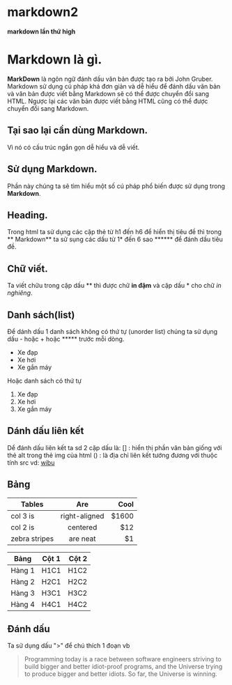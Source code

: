 # markdown2
**markdown lần thứ high**
# Markdown là gì.
**MarkDown** là ngôn ngữ đánh dấu văn bản được tạo ra bởi John Gruber. Markdown sử dụng cú pháp khá đơn giản và dễ hiểu để đánh dấu văn bản và văn bản được viết bằng Markdown sẽ có thể được chuyển đổi sang HTML. Ngược lại các văn bản được viết bằng HTML cũng có thể được chuyển đổi sang Markdown.

## Tại sao lại cần dùng Markdown. 
Vì nó có cấu trúc ngắn gọn dễ hiểu và dễ viết.

## Sử dụng Markdown.
  Phần này chúng ta sẽ tìm hiểu một số cú pháp phổ biến được sử dụng trong **Markdown**.

## Heading.
  Trong html ta sử dụng các cặp thẻ từ h1 đến h6 để hiển thị tiêu đề thì trong ** Markdown** ta sử sụng các dấu từ 1* đến 6 sao ******  để đánh dấu tiêu đề.

## Chữ viết.
  Ta viết chữu trong cặp dấu ** thì được chữ **in đậm** và cặp dấu * cho chữ *in nghiêng*.
  
## Danh sách(list)
  Để dánh dấu 1 danh sách không có thứ tự (unorder list) chúng ta sử dụng dấu - hoặc + hoặc ***** trước mỗi dòng.

- Xe đạp
- Xe hơi
- Xe gắn máy
 
 Hoặc danh sách có thứ tự
 
 1. Xe đạp
 2. Xe hơi
 3. Xe gắn máy
 
## Dánh dấu liên kết
Dể đánh dấu liên kết ta sd 2 cặp dấu là:
[] : hiển thị phần văn bản giống với thẻ alt trong thẻ img của html
() : là địa chỉ liên kết tướng đương với thuộc tính src
vd: [wibu](https://visadep.vn/wp-content/uploads/2020/07/1-1.png)


## Bảng

| Tables        | Are           | Cool  |
| ------------- |:-------------:| -----:|
| col 3 is      | right-aligned | $1600 |
| col 2 is      | centered      |   $12 |
| zebra stripes | are neat      |    $1 |

|Bảng       | Cột 1     | Cột 2   |
|-----------|:---------:|--------:|
|Hàng 1     |H1C1       | H1C2    |
|Hàng 2     |H2C1       | H2C2    |
|Hàng 3     |H3C1       | H3C2    |
|Hàng 4     |H4C1       | H4C2    |

## Đánh dấu
  Ta sử dụng dấu ">" để chú thích 1 đoạn vb  
  
 > Programming today is a race between software engineers striving to build bigger and better idiot-proof programs, and the Universe trying to produce bigger and better idiots. So far, the Universe is winning.






